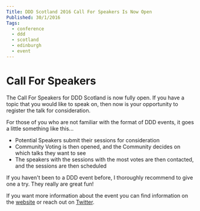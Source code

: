 ```yaml
---
Title: DDD Scotland 2016 Call For Speakers Is Now Open
Published: 30/1/2016
Tags:
  - conference
  - ddd
  - scotland
  - edinburgh
  - event
---
```


# Call For Speakers

The Call For Speakers for DDD Scotland is now fully open.  If you have a topic that you would like to speak on, then now is your opportunity to register the talk for consideration.

For those of you who are not familiar with the format of DDD events, it goes a little something like this...

- Potential Speakers submit their sessions for consideration
- Community Voting is then opened, and the Community decides on which talks they want to see
- The speakers with the sessions with the most votes are then contacted, and the sessions are then scheduled

If you haven't been to a DDD event before, I thoroughly recommend to give one a try.  They really are great fun!

If you want more information about the event you can find information on the [website](http://ddd.scot ) or reach out on [Twitter](https://twitter.com/dddscot).
